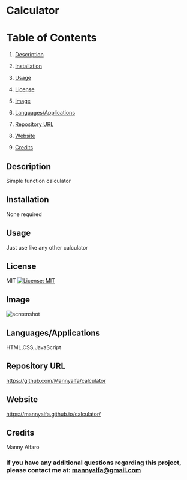# Calculator

# Table of Contents

1. [Description](#description)

2. [Installation](#installation)

3. [Usage](#usage)

4. [License](#license)

5. [Image](#Image)

6. [Languages/Applications](#languages-applications)

7. [Repository URL](#repository-url)

8. [Website](#website)

9. [Credits](#credits)

## Description
Simple function calculator

## Installation
None required

## Usage
Just use like any other calculator

## License
MIT [![License: MIT](https://img.shields.io/badge/License-MIT-yellow.svg)](https://opensource.org/licenses/MIT)

## Image
![screenshot]()

## Languages/Applications
HTML,CSS,JavaScript

## Repository URL
https://github.com/Mannyalfa/calculator

## Website
https://mannyalfa.github.io/calculator/
   
    
## Credits
Manny Alfaro

### If you have any additional questions regarding this project, please contact me at: mannyalfa@gmail.com
